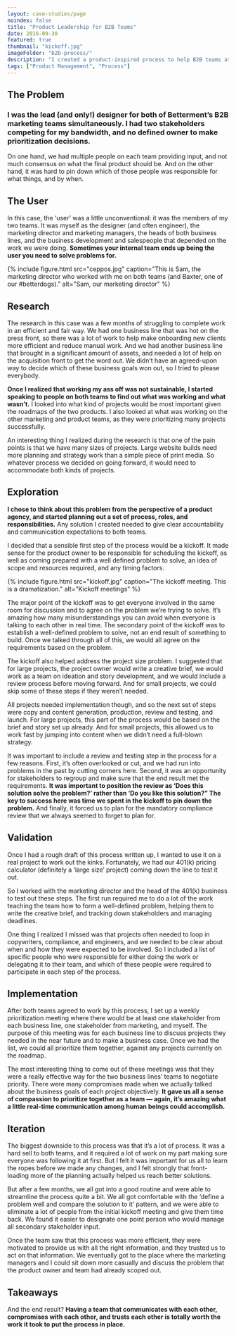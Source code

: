 ```yaml
---
layout: case-studies/page
noindex: false
title: "Product Leadership for B2B Teams"
date: 2016-09-30
featured: true
thumbnail: "kickoff.jpg"
imageFolder: "b2b-process/"
description: "I created a product-inspired process to help B2B teams at Betterment collaborate smoothly. My job was to encourage communication and good product strategy in a marketing-heavy role."
tags: ["Product Management", "Process"]
---
```



## The Problem
### I was the lead (and only!) designer for both of Betterment’s B2B marketing teams simultaneously. I had two stakeholders competing for my bandwidth, and no defined owner to make prioritization decisions.

On one hand, we had multiple people on each team providing input, and not much consensus on what the final product should be. And on the other hand, it was hard to pin down which of those people was responsible for what things, and by when.

## The User
In this case, the ‘user’ was a little unconventional: it was the members of my two teams. It was myself as the designer (and often engineer), the marketing director and marketing managers, the heads of both business lines, and the business development and salespeople that depended on the work we were doing. **Sometimes your internal team ends up being the user you need to solve problems for.**

{% include figure.html src="ceppos.jpg" caption="This is Sam, the marketing director who worked with me on both teams (and Baxter, one of our #betterdogs)." alt="Sam, our marketing director" %}

## Research
The research in this case was a few months of struggling to complete work in an efficient and fair way. We had one business line that was hot on the press front, so there was a lot of work to help make onboarding new clients more efficient and reduce manual work. And we had another business line that brought in a significant amount of assets, and needed a lot of help on the acquisition front to get the word out. We didn’t have an agreed-upon way to decide which of these business goals won out, so I tried to please everybody.

**Once I realized that working my ass off was not sustainable, I started speaking to people on both teams to find out what was working and what wasn’t.** I looked into what kind of projects would be most important given the roadmaps of the two products. I also looked at what was working on the other marketing and product teams, as they were prioritizing many projects successfully.

An interesting thing I realized during the research is that one of the pain points is that we have many sizes of projects. Large website builds need more planning and strategy work than a simple piece of print media. So whatever process we decided on going forward, it would need to accommodate both kinds of projects.

## Exploration
**I chose to think about this problem from the perspective of a product agency, and started planning out a set of process, roles, and responsibilities.** Any solution I created needed to give clear accountability and communication expectations to both teams.

I decided that a sensible first step of the process would be a kickoff. It made sense for the product owner to be responsible for scheduling the kickoff, as well as coming prepared with a well defined problem to solve, an idea of scope and resources required, and any timing factors.

{% include figure.html src="kickoff.jpg" caption="The kickoff meeting. This is a dramatization." alt="Kickoff meetings" %}

The major point of the kickoff was to get everyone involved in the same room for discussion and to agree on the problem we’re trying to solve. It’s amazing how many misunderstandings you can avoid when everyone is talking to each other in real time. The secondary point of the kickoff was to establish a well-defined problem to solve, not an end result of something to build. Once we talked through all of this, we would all agree on the requirements based on the problem.

The kickoff also helped address the project size problem. I suggested that for large projects, the project owner would write a creative brief, we would work as a team on ideation and story development, and we would include a review process before moving forward. And for small projects, we could skip some of these steps if they weren’t needed.

All projects needed implementation though, and so the next set of steps were copy and content generation, production, review and testing, and launch. For large projects, this part of the process would be based on the brief and story set up already. And for small projects, this allowed us to work fast by jumping into content when we didn’t need a full-blown strategy.

It was important to include a review and testing step in the process for a few reasons. First, it’s often overlooked or cut, and we had run into problems in the past by cutting corners here. Second, it was an opportunity for stakeholders to regroup and make sure that the end result met the requirements. **It was important to position the review as ‘Does this solution solve the problem?’ rather than ‘Do you like this solution?” The key to success here was time we spent in the kickoff to pin down the problem.** And finally, it forced us to plan for the mandatory compliance review that we always seemed to forget to plan for.

## Validation
Once I had a rough draft of this process written up, I wanted to use it on a real project to work out the kinks. Fortunately, we had our 401(k) pricing calculator (definitely a ‘large size’ project) coming down the line to test it out.

So I worked with the marketing director and the head of the 401(k) business to test out these steps. The first run required me to do a lot of the work teaching the team how to form a well-defined problem, helping them to write the creative brief, and tracking down stakeholders and managing deadlines.

One thing I realized I missed was that projects often needed to loop in copywriters, compliance, and engineers, and we needed to be clear about when and how they were expected to be involved. So I included a list of specific people who were responsible for either doing the work or delegating it to their team, and which of these people were required to participate in each step of the process.

## Implementation
After both teams agreed to work by this process, I set up a weekly prioritization meeting where there would be at least one stakeholder from each business line, one stakeholder from marketing, and myself. The purpose of this meeting was for each business line to discuss projects they needed in the near future and to make a business case. Once we had the list, we could all prioritize them together, against any projects currently on the roadmap.

The most interesting thing to come out of these meetings was that they were a really effective way for the two business lines’ teams to negotiate priority. There were many compromises made when we actually talked about the business goals of each project objectively. **It gave us all a sense of compassion to prioritize together as a team — again, it’s amazing what a little real-time communication among human beings could accomplish.**

## Iteration
The biggest downside to this process was that it’s a lot of process. It was a hard sell to both teams, and it required a lot of work on my part making sure everyone was following it at first. But I felt it was important for us all to learn the ropes before we made any changes, and I felt strongly that front-loading more of the planning actually helped us reach better solutions.

But after a few months, we all got into a good routine and were able to streamline the process quite a bit. We all got comfortable with the ‘define a problem well and compare the solution to it’ pattern, and we were able to eliminate a lot of people from the initial kickoff meeting and give them time back. We found it easier to designate one point person who would manage all secondary stakeholder input.

Once the team saw that this process was more efficient, they were motivated to provide us with all the right information, and they trusted us to act on that information. We eventually got to the place where the marketing managers and I could sit down more casually and discuss the problem that the product owner and team had already scoped out.

## Takeaways
And the end result? **Having a team that communicates with each other, compromises with each other, and trusts each other is totally worth the work it took to put the process in place.**
